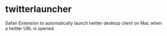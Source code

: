 twitterlauncher
===============

Safari Extension to automatically launch twitter desktop client on Mac when a twitter URL is opened.
